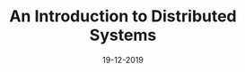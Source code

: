 ---
title: "An Introduction to Distributed Systems"

date: 19-12-2019

link: https://medium.com/@deepaksood619/an-introduction-to-distributed-systems-70ef6fc18d92

categories:
  - Technology

tags:
  - Distributed Systems
---